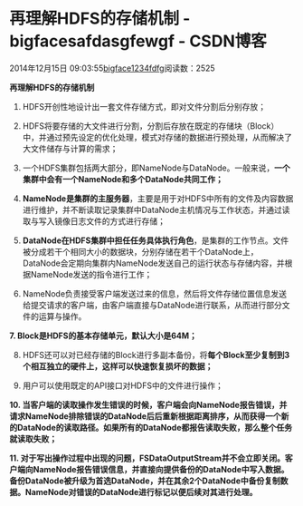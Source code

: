 # 再理解HDFS的存储机制 - bigfacesafdasgfewgf - CSDN博客





2014年12月15日 09:03:55[bigface1234fdfg](https://me.csdn.net/puqutogether)阅读数：2525








**再理解HDFS的存储机制**



1. HDFS开创性地设计出一套文件存储方式，即对文件分割后分别存放；




2. HDFS将要存储的大文件进行分割，分割后存放在既定的存储块（Block）中，并通过预先设定的优化处理，模式对存储的数据进行预处理，从而解决了大文件储存与计算的需求；



3. 一个HDFS集群包括两大部分，即NameNode与DataNode。一般来说，**一个集群中会有一个NameNode和多个DataNode共同工作；**



4. **NameNode是集群的主服务器**，主要是用于对HDFS中所有的文件及内容数据进行维护，并不断读取记录集群中DataNode主机情况与工作状态，并通过读取与写入镜像日志文件的方式进行存储；



5. **DataNode在HDFS集群中担任任务具体执行角色**，是集群的工作节点。文件被分成若干个相同大小的数据块，分别存储在若干个DataNode上，DataNode会定期向集群内NameNode发送自己的运行状态与存储内容，并根据NameNode发送的指令进行工作；



6. NameNode负责接受客户端发送过来的信息，然后将文件存储位置信息发送给提交请求的客户端，由客户端直接与DataNode进行联系，从而进行部分文件的运算与操作。


**7. Block是HDFS的基本存储单元，默认大小是64M；**



8. HDFS还可以对已经存储的Block进行多副本备份，将**每个Block至少复制到3个相互独立的硬件上，这样可以快速恢复损坏的数据；**



9. 用户可以使用既定的API接口对HDFS中的文件进行操作；


**10. 当客户端的读取操作发生错误的时候，客户端会向NameNode报告错误，并请求NameNode排除错误的DataNode后后重新根据距离排序，从而获得一个新的DataNode的读取路径。如果所有的DataNode都报告读取失败，那么整个任务就读取失败；**

**11. 对于写出操作过程中出现的问题，FSDataOutputStream并不会立即关闭。客户端向NameNode报告错误信息，并直接向提供备份的DataNode中写入数据。备份DataNode被升级为首选DataNode，并在其余2个DataNode中备份复制数据。NameNode对错误的DataNode进行标记以便后续对其进行处理。**








